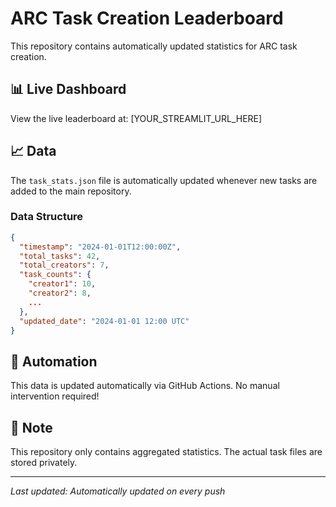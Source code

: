 # ARC Task Creation Leaderboard

This repository contains automatically updated statistics for ARC task creation.

## 📊 Live Dashboard

View the live leaderboard at: [YOUR_STREAMLIT_URL_HERE]

## 📈 Data

The `task_stats.json` file is automatically updated whenever new tasks are added to the main repository.

### Data Structure

```json
{
  "timestamp": "2024-01-01T12:00:00Z",
  "total_tasks": 42,
  "total_creators": 7,
  "task_counts": {
    "creator1": 10,
    "creator2": 8,
    ...
  },
  "updated_date": "2024-01-01 12:00 UTC"
}
```

## 🤖 Automation

This data is updated automatically via GitHub Actions. No manual intervention required!

## 📝 Note

This repository only contains aggregated statistics. The actual task files are stored privately.

---

*Last updated: Automatically updated on every push*

